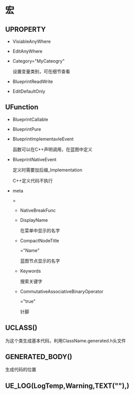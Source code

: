 # 宏

## UPROPERTY

- VisiableAnyWhere

- EditAnyWhere

- Category="MyCateogry"

  设置变量类别，可在细节查看

- BlueprintReadWrite

- EditDefaultOnly

## UFunction

- BlueprintCallable

- BlueprintPure

- BlueprintImplementavleEvent

  函数可以在C++声明调用，在蓝图中定义

- BlueprintNativeEvent

  定义时需要加后缀_Implementation

  C++定义代码不执行

- meta

  =

  - NativeBreakFunc

  - DisplayName

    在菜单中显示的名字

  - CompactNodeTitle

    ="Name"

    蓝图节点显示的名字

  - Keywords

    搜索关键字

  - CommutativeAssociativeBinaryOperator

    ="true"

    针脚


## UCLASS()

为这个类生成基本代码，利用ClassName.generated.h头文件

## GENERATED_BODY()

生成代码的位置

## UE_LOG(LogTemp,Warning,TEXT(""),)